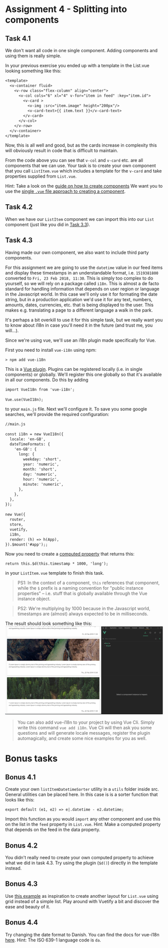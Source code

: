Assignment 4 - Splitting into components
========================================

Task 4.1
--------

We don't want all code in one single component. Adding components and using them is really simple.

In your previous exercise you ended up with a template in the List.vue looking something like this:
```
<template>
  <v-container fluid>
    <v-row class="flex-column" align="center">
      <v-col cols="6" xl="4" v-for="item in feed" :key="item.id">
        <v-card >
          <v-img :src="item.image" height="200px"/>
          <v-card-text>{{ item.text }}</v-card-text>
        </v-card>
      </v-col>
    </v-row>
  </v-container>
</template>
```

Now, this is all well and good, but as the cards increase in complexity this will obviously result in code that is difficult to maintain.

From the code above you can see that `v-col` and `v-card` etc. are all components that we can use. Your task is to create your own component that you call `ListItem.vue` which includes a template for the `v-card` and take properties supplied from `List.vue`.

Hint: Take a look on the [guide on how to create components](https://vuejs.org/v2/guide/components.html#Passing-Data-to-Child-Components-with-Props)
We want you to use the [single `.vue` file approach to creating a component](https://vuejs.org/v2/guide/single-file-components.html).

Task 4.2
--------

When we have our `ListItem` component we can import this into our `List` component (just like you did in [Task 3.3](../assignment-3/README.md)).


Task 4.3
--------

Having made our own component, we also want to include third party components.

For this assignment we are going to use the `datetime` value in our feed items and display these timestamps in an understandable format, i.e. `1519381800` converted to `Fri, 23 Feb 2018, 11:30`. This is simply too complex to do yourself, so we will rely on a package called `i18n`. This is almost a de facto standard for handling information that depends on user region or language in the Javascript world. In this case we'll only use it for formating the date string, but in a production application we'd use it for any text, numbers, amounts, dates, currencies, etc. that is being displayed to the user. This makes e.g. translating a page to a different language a walk in the park. 

It's perhaps a bit overkill to use it for this simple task, but we really want you to know about i18n in case you'll need it in the future (and trust me, you will...).

Since we're using vue, we'll use an i18n plugin made specifically for Vue. 

First you need to install `vue-i18n` using npm: 
```
> npm add vue-i18n
```

This is a [Vue plugin](https://vuejs.org/v2/guide/plugins.html). Plugins can be registered locally (i.e. in single components) or globally. We'll register this one globally so that it's available in all our components. Do this by adding 
    
```
import VueI18n from 'vue-i18n';

Vue.use(VueI18n);
```
to your `main.js` file. Next we'll configure it. To save you some google searches, we'll provide the required configuration: 
```
//main.js

const i18n = new VueI18n({
  locale: 'en-GB',
  dateTimeFormats: {
    'en-GB': {
      long: {
        weekday: 'short',
        year: 'numeric',
        month: 'short',
        day: 'numeric',
        hour: 'numeric',
        minute: 'numeric',
      },
    },
  },
});

new Vue({
  router,
  store,
  vuetify,
  i18n,
  render: (h) => h(App),
}).$mount('#app');;
```

Now you need to create a [computed property](https://vuejs.org/v2/guide/computed.html#Basic-Example) that returns this:

```
return this.$d(this.timestamp * 1000, 'long');
```

in your `ListItem.vue` template to finish this task.

> PS1: In the context of a component, `this` references that component, while the `$` prefix is a naming convention for "public instance properties" – i.e. stuff that is globally available through the Vue instance object. 

> PS2: We're multiplying by 1000 because in the Javascript world, timestamps are (almost) always expected to be in milliseconds.

The result should look something like this: 
![Assignment results](assignment-4.png)

> You can also add vue-i18n to your project by using Vue Cli. Simply write this command `vue add i18n`. Vue Cli will then ask you some questions and will generate locale messages, register the plugin automagically, and create some nice examples for you as well.

Bonus tasks
===========

Bonus 4.1
---------

Create your own `listItemDatetimeSorter` utility in a `utils` folder inside src. General utilities can be placed here.
In this case is is a sorter function that looks like this:

```
export default (e1, e2) => e|.datetime - e2.datetime;
```

Import this function as you would `import` any other component and use this on the list in the `feed` property in 
`List.vue`. Hint: Make a computed property that depends on the feed in the data property.

Bonus 4.2
---------

You didn't really need to create your own computed property to achieve what we did in task 4.3. Try using the plugin (`$d()`) directly in the template instead.

Bonus 4.3
---------

Use [this example](https://vuetifyjs.com/en/components/grids/#examples) as inspiration to create another layout for `List.vue` using grid instead of a simple list. Play around with Vuetify a bit and discover the ease and beauty of it.

Bonus 4.4
---------

Try changing the date format to Danish. You can find the docs for vue-i18n [here](https://kazupon.github.io/vue-i18n/guide/datetime.html). Hint: The ISO 639-1 language code is `da`.

